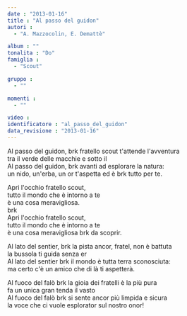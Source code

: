 ```yaml
---
date : "2013-01-16"
title : "Al passo del guidon"
autori : 
  - "A. Mazzocolin, E. Demattè"

album : ""
tonalita : "Do"
famiglia : 
  - "Scout"

gruppo : 
  - ""

momenti : 
  - ""

video : 
identificatore : "al_passo_del_guidon"
data_revisione : "2013-01-16"
---
```

  
  
Al passo del guidon, brk fratello scout t'attende l'avventura  
tra il verde delle macchie e sotto il   
Al passo del guidon, brk avanti ad esplorare la natura:  
un nido, un'erba, un or t'aspetta ed è brk tutto per te.  
  
  
Apri l'occhio fratello scout,  
tutto il mondo che è intorno a te   
è una cosa meravigliosa.  
brk  
Apri l'occhio fratello scout,  
tutto il mondo che è intorno a te   
è una cosa meravigliosa brk da scoprir.   
  
  
  
Al lato del sentier, brk la pista ancor, fratel, non è battuta  
la bussola ti guida senza er  
Al lato del sentier brk il mondo è tutta terra sconosciuta:  
ma certo c'è un amico che di là ti aspetterà.  
  
  
Al fuoco del falò brk la gioia dei fratelli è la più pura   
fa un unica gran tenda il vasto   
Al fuoco del falò brk si sente ancor più limpida e sicura  
la voce che ci vuole esplorator sul nostro onor!  
  
